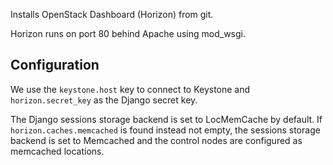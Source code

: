 Installs OpenStack Dashboard (Horizon) from git.

Horizon runs on port 80 behind Apache using mod_wsgi.


Configuration
-------------

We use the `keystone.host` key to connect to Keystone and `horizon.secret_key`
as the Django secret key.

The Django sessions storage backend is set to LocMemCache by default. If
`horizon.caches.memcached` is found instead not empty, the sessions storage
backend is set to Memcached and the control nodes are configured as memcached
locations.